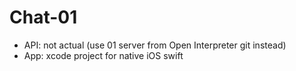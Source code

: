 # Chat-01

- API: not actual (use 01 server from Open Interpreter git instead)
- App: xcode project for native iOS swift

